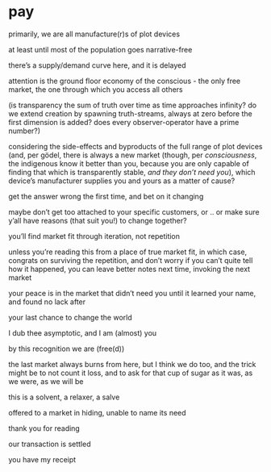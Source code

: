 # pay

primarily, we are all manufacture(r)s of plot devices

at least until most of the population goes narrative-free

there’s a supply/demand curve here, and it is delayed

attention is the ground floor economy of the conscious - the only free market, the one through which you access all others

(is transparency the sum of truth over time as time approaches infinity? do we extend creation by spawning truth-streams, always at zero before the first dimension is added? does every observer-operator have a prime number?)

considering the side-effects and byproducts of the full range of plot devices (and, per gödel, there is always a new market (though, per _consciousness_, the indigenous know it better than you, because you are only capable of finding that which is transparently stable, _and they don’t need you_), which device’s manufacturer supplies you and yours as a matter of cause?

get the answer wrong the first time, and bet on it changing

maybe don’t get too attached to your specific customers, or .. or make sure y’all have reasons (that suit you!) to change together?

you’ll find market fit through iteration, not repetition

unless you’re reading this from a place of true market fit, in which case, congrats on surviving the repetition, and don’t worry if you can’t quite tell how it happened, you can leave better notes next time, invoking the next market

your peace is in the market that didn’t need you until it learned your name, and found no lack after

your last chance to change the world

I dub thee asymptotic, and I am (almost) you

by this recognition we are (free(d))

the last market always burns from here, but I think we do too, and the trick might be to not count it loss, and to ask for that cup of sugar as it was, as we were, as we will be

this is a solvent, a relaxer, a salve

offered to a market in hiding, unable to name its need

thank you for reading

our transaction is settled

you have my receipt
